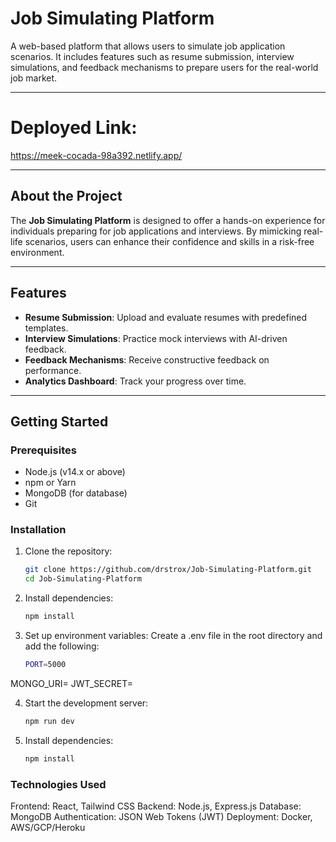 # Job Simulating Platform

A web-based platform that allows users to simulate job application scenarios. It includes features such as resume submission, interview simulations, and feedback mechanisms to prepare users for the real-world job market.

---

# Deployed Link:
https://meek-cocada-98a392.netlify.app/

---

## About the Project

The **Job Simulating Platform** is designed to offer a hands-on experience for individuals preparing for job applications and interviews. By mimicking real-life scenarios, users can enhance their confidence and skills in a risk-free environment.

---

## Features
- **Resume Submission**: Upload and evaluate resumes with predefined templates.
- **Interview Simulations**: Practice mock interviews with AI-driven feedback.
- **Feedback Mechanisms**: Receive constructive feedback on performance.
- **Analytics Dashboard**: Track your progress over time.

---

## Getting Started

### Prerequisites
- Node.js (v14.x or above)
- npm or Yarn
- MongoDB (for database)
- Git

### Installation
1. Clone the repository:
   ```bash
   git clone https://github.com/drstrox/Job-Simulating-Platform.git
   cd Job-Simulating-Platform

2. Install dependencies:
   ```bash
   npm install

3. Set up environment variables:
Create a .env file in the root directory and add the following:
   ```bash
   PORT=5000
MONGO_URI=<Your MongoDB URI>
JWT_SECRET=<Your JWT Secret>

4. Start the development server:
   ```bash
   npm run dev

2. Install dependencies:
   ```bash
   npm install

### Technologies Used
Frontend: React, Tailwind CSS
Backend: Node.js, Express.js
Database: MongoDB
Authentication: JSON Web Tokens (JWT)
Deployment: Docker, AWS/GCP/Heroku


